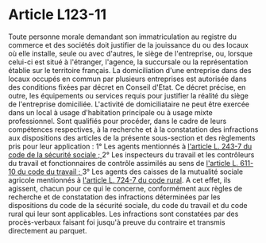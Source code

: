 # Article L123-11

Toute personne morale demandant son immatriculation au registre du commerce et des sociétés doit justifier de la jouissance du ou des locaux où elle installe, seule ou avec d'autres, le siège de l'entreprise, ou, lorsque celui-ci est situé à l'étranger, l'agence, la succursale ou la représentation établie sur le territoire français. La domiciliation d'une entreprise dans des locaux occupés en commun par plusieurs entreprises est autorisée dans des conditions fixées par décret en Conseil d'Etat. Ce décret précise, en outre, les équipements ou services requis pour justifier la réalité du siège de l'entreprise domiciliée. L'activité de domiciliataire ne peut être exercée dans un local à usage d'habitation principale ou à usage mixte professionnel. Sont qualifiés pour procéder, dans le cadre de leurs compétences respectives, à la recherche et à la constatation des infractions aux dispositions des articles de la présente sous-section et des règlements pris pour leur application : 1° Les agents mentionnés à <a href='/code-de-la-securite-sociale/partie-legislative/livre-ii-organisation-du-regime-general-action-de-prevention-action-sanitaire-et-sociale-des-caisses/titre-iv-ressources/chapitre-3-recouvrement-suretes-prescription-controle/section-4-controle/l243-7.md' title='Code de la sécurité sociale. - art. L243-7 (VT)'>l'article L. 243-7 du code de la sécurité sociale ; </a>2° Les inspecteurs du travail et les contrôleurs du travail et fonctionnaires de contrôle assimilés au sens de <a href='/code-du-travail/partie-legislative-ancienne/livre-vi-controle-de-lapplication-de-la-legislation-et-de-la-reglementation-du-travail/titre-ier-services-de-controle/chapitre-ier-inspection-du-travail/l611-10.md' title='Code du travail - art. L611-10 (VT)'>l'article L. 611-10 du code du travail ; </a>3° Les agents des caisses de la mutualité sociale agricole mentionnés à <a href='/code-rural-et-de-la-peche-maritime/partie-legislative/livre-vii-dispositions-sociales/titre-ii-organisation-generale-des-regimes-de-protection-sociale-des-professions-agricoles/chapitre-iv-controles/section-1-controle-par-ladministration-et-les-agents-habilites/sous-section-2-controle-par-les-agents-des-caisses-de-mutualite-sociale-agricole-et-les-autres-agents-habilites/l724-7.md' title='Code rural - art. L724-7 (V)'>l'article L. 724-7 du code rural</a>. A cet effet, ils agissent, chacun pour ce qui le concerne, conformément aux règles de recherche et de constatation des infractions déterminées par les dispositions du code de la sécurité sociale, du code du travail et du code rural qui leur sont applicables. Les infractions sont constatées par des procès-verbaux faisant foi jusqu'à preuve du contraire et transmis directement au parquet.